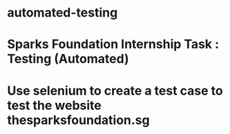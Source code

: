 # automated-testing
# Sparks Foundation Internship Task : Testing (Automated)
# Use selenium to create a test case to test the website thesparksfoundation.sg
